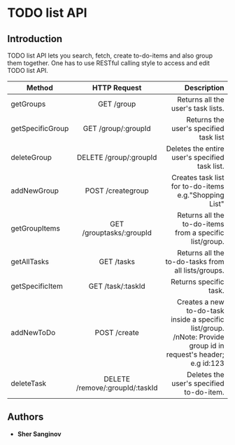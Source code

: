 # TODO list API



## Introduction

TODO list API lets you search, fetch, create to-do-items and also group them together. One has to use RESTful calling style to access and edit TODO list API.


| Method       	 | HTTP Request  	| Description|
| ------------- |:-------------:	| -----:      |
| getGroups     | GET  /group           | Returns all the user's task lists.|
| getSpecificGroup| GET /group/:groupId | Returns the user's specified task list |
| deleteGroup   | DELETE /group/:groupId| Deletes the entire user's specified task list. |
| addNewGroup   | POST  /creategroup    | Creates task list for to-do-items e.g."Shopping List"|
|getGroupItems  | GET  /grouptasks/:groupId | Returns all the to-do-items from a specific list/group.|
| getAllTasks   | GET  /tasks           | Returns all the to-do-tasks from all lists/groups.|
| getSpecificItem | GET  /task/:taskId  | Returns specific task.|
| addNewToDo    | POST  /create         | Creates a new to-do-task inside a specific list/group. /nNote: Provide group id in request's header; e.g id:123|
| deleteTask    | DELETE  /remove/:groupId/:taskId| Deletes the user's specified to-do-item.|

## Authors

* **Sher Sanginov**



